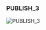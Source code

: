 ### PUBLISH_3


![PUBLISH_3](https://user-images.githubusercontent.com/116869307/214153784-25aa5814-dde9-4170-819f-10dbdbf18489.png)






































